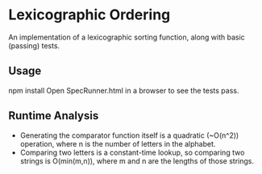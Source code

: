 # Lexicographic Ordering

An implementation of a lexicographic sorting function, along with basic (passing) tests.

## Usage
npm install
Open SpecRunner.html in a browser to see the tests pass.

## Runtime Analysis
- Generating the comparator function itself is a quadratic (~O(n^2)) operation, where n is the number of letters in the alphabet.
- Comparing two letters is a constant-time lookup, so comparing two strings is O(min(m,n)), where m and n are the lengths of those strings.
